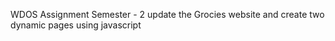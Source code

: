 WDOS Assignment Semester - 2
update the Grocies website and create two dynamic pages using javascript
